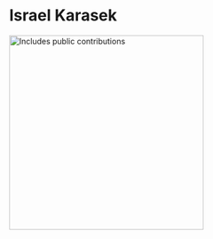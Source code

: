 # Israel Karasek

<p>
    <a href="https://vaunt.dev">
        <img src="https://api.vaunt.dev/v1/github/entities/israel-kochava/contributions?format=svg" width="350" title="Includes public contributions"/>
    </a>
</p>
